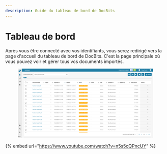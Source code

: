 ```yaml
---
description: Guide du tableau de bord de DocBits
---
```


# Tableau de bord

Après vous être connecté avec vos identifiants, vous serez redirigé vers la page d'accueil du tableau de bord de DocBits. C'est la page principale où vous pouvez voir et gérer tous vos documents importés.

<figure><img src="../../../.gitbook/assets/dashboard.png" alt=""><figcaption></figcaption></figure>

{% embed url="https://www.youtube.com/watch?v=n5s5cQPncUY" %}
